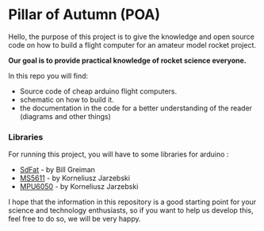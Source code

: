 # Pillar of Autumn (POA)

Hello, the purpose of this project is to give the knowledge and open source code on how to build a flight computer for an amateur model rocket project.

**Our goal is to provide practical knowledge of rocket science everyone.**

In this repo you will find:
* Source code of cheap arduino flight computers.
* schematic on how to build it.
* the documentation in the code for a better understanding of the reader (diagrams and other things)

### Libraries
For running this project, you will have to some libraries for arduino : 
* [SdFat](https://github.com/greiman/SdFat) - by Bill Greiman
* [MS5611](https://github.com/jarzebski/Arduino-MS5611) - by Korneliusz Jarzebski
* [MPU6050](https://github.com/jarzebski/Arduino-MPU6050) - by Korneliusz Jarzebski

I hope that the information in this repository is a good starting point for your science and technology enthusiasts, so if you want to help us develop this, feel free to do so, we will be very happy.
